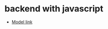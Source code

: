 # backend with javascript

- [Model link](https://app.eraser.io/workspace/LfSV50NrTgoIxIMmGM8K?origin=share)